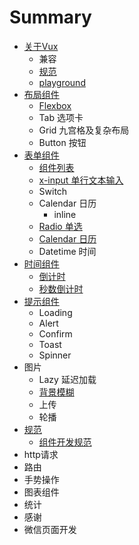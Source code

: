 # Summary

* [关于Vux](README.md)
   * 兼容
   * [规范](component-standard.md)
   * [playground](playground.md)
* [布局组件](chapter1.md)
   * [Flexbox](flexbox.md)
   * Tab 选项卡
   * Grid 九宫格及复杂布局
   * Button 按钮
* [表单组件](form.md)
   * [组件列表](form-components.md)
   * [x-input 单行文本输入](input.md)
   * Switch
   * Calendar 日历
       * inline
   * [Radio 单选](radio.md)
   * [Calendar 日历](calendar.md)
   * Datetime 时间
* [时间组件](time-components.md)
   * [倒计时](clocker.md)
   * [秒数倒计时](seconds-countdown.md)
* [提示组件](tips-components.md)
   * Loading
   * Alert
   * Confirm
   * Toast
   * Spinner
* 图片
   * Lazy 延迟加载
   * [背景模糊](blur.md)
   * 上传
   * 轮播
* [规范](rules.md)
   * [组件开发规范](component-rules.md)
* http请求
* 路由
* 手势操作
* 图表组件
* 统计
* 感谢
* 微信页面开发

